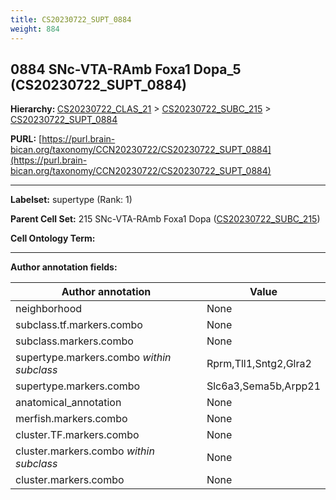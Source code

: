 ```yaml
---
title: CS20230722_SUPT_0884
weight: 884
---
```

## 0884 SNc-VTA-RAmb Foxa1 Dopa_5 (CS20230722_SUPT_0884)
<b>Hierarchy: </b>
[CS20230722_CLAS_21](../CS20230722_CLAS_21) >
[CS20230722_SUBC_215](../CS20230722_SUBC_215) >
[CS20230722_SUPT_0884](../CS20230722_SUPT_0884)

**PURL:** [https://purl.brain-bican.org/taxonomy/CCN20230722/CS20230722_SUPT_0884](https://purl.brain-bican.org/taxonomy/CCN20230722/CS20230722_SUPT_0884)

---


**Labelset:** supertype (Rank: 1)

**Parent Cell Set:** 215 SNc-VTA-RAmb Foxa1 Dopa ([CS20230722_SUBC_215](../CS20230722_SUBC_215))



**Cell Ontology Term:** 

[MARKER GENES.]: #


---

[TRANSFERRED ANNOTATIONS.]: #


[AUTHOR ANNOTATION FIELDS.]: #


**Author annotation fields:**

| Author annotation | Value |
|-------------------|-------|
|neighborhood|None|
|subclass.tf.markers.combo|None|
|subclass.markers.combo|None|
|supertype.markers.combo _within subclass_|Rprm,Tll1,Sntg2,Glra2|
|supertype.markers.combo|Slc6a3,Sema5b,Arpp21|
|anatomical_annotation|None|
|merfish.markers.combo|None|
|cluster.TF.markers.combo|None|
|cluster.markers.combo _within subclass_|None|
|cluster.markers.combo|None|
